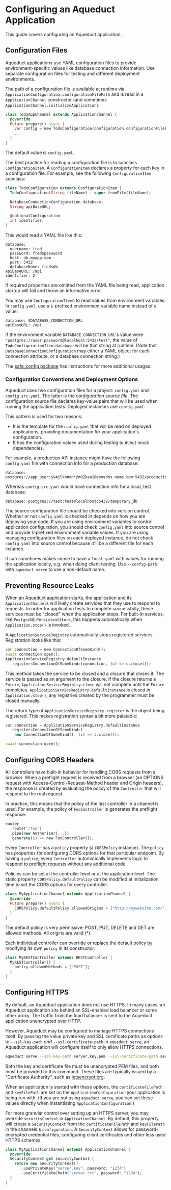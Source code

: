 # Configuring an Aqueduct Application

This guide covers configuring an Aqueduct application.

## Configuration Files

Aqueduct applications use YAML configuration files to provide environment-specific values like database connection information. Use separate configuration files for testing and different deployment environments.

The path of a configuration file is available at runtime via `ApplicationConfiguration.configurationFilePath` and is read in a `ApplicationChannel` constructor (and sometimes `ApplicationChannel.initializeApplication`).

```dart
class TodoAppChannel extends ApplicationChannel {
  @override
  Future prepare() async {
    var config = new TodoConfiguration(configuration.configurationFilePath);
    ...
  }
}
```

The default value is `config.yaml`.

The best practice for reading a configuration file is to subclass `ConfigurationItem`. A `ConfigurationItem` declares a property for each key in a configuration file. For example, see the following `ConfigurationItem` subclass:

```dart
class TodoConfiguration extends ConfigurationItem {
  TodoConfiguration(String fileName) : super.fromFile(fileName);

  DatabaseConnectionConfiguration database;
  String apiBaseURL;

  @optionalConfiguration
  int identifier;
}
```

This would read a YAML file like this:

```
database:
  username: fred
  password: fredspassword
  host: db.myapp.com
  port: 5432
  databaseName: fredsdb
apiBaseURL: /api
identifier: 2
```

If required properties are omitted from the YAML file being read, application startup will fail and throw an informative error.

You may use `ConfigurationItem`s to read values from environment variables. In `config.yaml`, use a `$`-prefixed environment variable name instead of a value:

```
database: $DATABASE_CONNECTION_URL
apiBaseURL: /api
```

If the environment variable `DATABASE_CONNECTION_URL`'s value were `"postgres://user:password@localhost:5432/test"`, the value of `TodoConfigurationItem.database` will be that string at runtime. (Note that `DatabaseConnectionConfiguration` may either a YAML object for each connection attribute, or a database connection string.)

The [safe_config package](https://pub.dartlang.org/packages/safe_config) has instructions for more additional usages.

### Configuration Conventions and Deployment Options

Aqueduct uses two configuration files for a project: `config.yaml` and `config.src.yaml`. The latter is the *configuration source file*. The configuration source file declares key-value pairs that will be used when running the application tests. Deployed instances use `config.yaml`.

This pattern is used for two reasons:

- It is the template for the `config.yaml` that will be read on deployed applications, providing documentation for your application's configuration.
- It has the configuration values used during testing to inject mock dependencies.

For example, a production API instance might have the following `config.yaml` file with connection info for a production database:

```
database: postgres://app_user:$%4jlkn#an*@mOZkea2@somedns.name.com:5432/production_db
```

Whereas `config.src.yaml` would have connection info for a local, test database:

```
database: postgres://test:test@localhost:5432/temporary_db
```

The source configuration file should be checked into version control. Whether or not `config.yaml` is checked in depends on how you are deploying your code. If you are using environment variables to control application configuration, you should check `config.yaml` into source control and provide `$`-prefixed environment variable values. If you are using managing configuration files on each deployed instance, do not check `config.yaml` into source control because it'll be a different file for each instance.

It can sometimes makes sense to have a `local.yaml` with values for running the application locally, e.g. when doing client testing. Use `--config-path` with `aqueduct serve` to use a non-default name.

## Preventing Resource Leaks

When an Aqueduct application starts, the application and its `ApplicationChannel`s will likely create services that they use to respond to requests. In order for application tests to complete successfully, these services must be "closed" when the application stops. For built-in services, like `PostgreSQLPersistentStore`, this happens automatically when `Application.stop()` is invoked.

A `ApplicationServiceRegistry` automatically stops registered services. Registration looks like this:

```dart
var connection = new ConnectionOfSomeKind();
await connection.open();
ApplicationServiceRegistry.defaultInstance
  .register<ConnectionOfSomeKind>(connection, (c) => c.close());
```

This method takes the service to be closed and a closure that closes it. The service is passed as an argument to the closure. If the closure returns a `Future`, `ApplicationServiceRegistry.close` will not complete until the `Future` completes. `ApplicationServiceRegistry.defaultInstance` is closed in `Application.stop()`, any registries created by the programmer must be closed manually.

The return type of `ApplicationServiceRegistry.register` is the object being registered. This makes registration syntax a bit more palatable:

```dart
var connection = ApplicationServiceRegistry.defaultInstance
  .register<ConnectionOfSomeKind>(
    new ConnectionOfSomeKind(), (c) => c.close());

await connection.open();  
```

## Configuring CORS Headers

All controllers have built-in behavior for handling CORS requests from a browser. When a preflight request is received from a browser (an OPTIONS request with Access-Control-Request-Method header and Origin headers), the response is created by evaluating the policy of the `Controller` that will respond to the real request.

In practice, this means that the policy of the last controller in a channel is used. For example, the policy of `FooController` is generates the preflight response:

```dart
router
  .route("/foo")
  .pipe(new Authorizer(...))
  .generate(() => new FooController());
```

Every `Controller` has a `policy` property (a `CORSPolicy` instance). The `policy` has properties for configuring CORS options for that particular endpoint. By having a `policy`, every `Controller` automatically implements logic to respond to preflight requests without any additional code.

Policies can be set at the controller level or at the application level. The static property `CORSPolicy.defaultPolicy` can be modified at initialization time to set the CORS options for every controller.

```dart
class MyApplicationChannel extends ApplicationChannel {
  @override
  Future prepare() async {
    CORSPolicy.defaultPolicy.allowedOrigins = ["http://mywebsite.com/"];
  }
}
```

The default policy is very permissive: POST, PUT, DELETE and GET are allowed methods. All origins are valid (\*).

Each individual controller can override or replace the default policy by modifying its own `policy` in its constructor.

```dart
class MyRESTController extends RESTController {
  MyRESTController() {
    policy.allowedMethods = ["POST"];
  }
}
```

## Configuring HTTPS

By default, an Aqueduct application does not use HTTPS. In many cases, an Aqueduct application sits behind an SSL-enabled load balancer or some other proxy. The traffic from the load balancer is sent to the Aqueduct application unencrypted over HTTP.

However, Aqueduct may be configured to manage HTTPS connections itself. By passing the value private key and SSL certificate paths as options to `--ssl-key-path` *and* `--ssl-certificate-path` in `aqueduct serve`, an Aqueduct application will configure itself to only allow HTTPS connections.

```sh
aqueduct serve --ssl-key-path server.key.pem --ssl-certificate-path server.cert.pem
```

Both the key and certificate file must be unencrypted PEM files, and both must be provided to this command. These files are typically issued by a "Certificate Authority", such as [letsencrypt.org](letsencrypt.org).

When an application is started with these options, the `certificateFilePath` and `keyFilePath` are set on the `ApplicationConfiguration` your application is being run with. (If you are not using `aqueduct serve`, you can set these values directly when instantiating `ApplicationConfiguration`.)

For more granular control over setting up an HTTPS server, you may override `securityContext` in `ApplicationChannel`. By default, this property will create a `SecurityContext` from the `certificateFilePath` and `keyFilePath` in the channels's `configuration`. A `SecurityContext` allows for password-encrypted credential files, configuring client certificates and other less used HTTPS schemes.

```dart
class MyApplicationChannel extends ApplicationChannel {
  @override
  SecurityContext get securityContext {
    return new SecurityContext()
      ..usePrivateKey("server.key", password: "1234")
      ..useCertificateChain("server.crt", password: "1234");
  }
}
```
